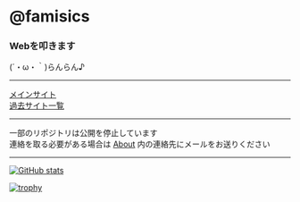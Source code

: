 # @famisics

### Webを叩きます

(´・ω・｀)らんらん♪

---

[メインサイト](https://uiro.dev)  
[過去サイト一覧](https://uiro.dev/arc)

---

一部のリポジトリは公開を停止しています  
連絡を取る必要がある場合は [About](https://uiro.dev/about) 内の連絡先にメールをお送りください

---

[![GitHub stats](https://github-profile-summary-cards.vercel.app/api/cards/profile-details?username=famisics&theme=2077)](https://github.com/famisics)

[![trophy](https://github-profile-trophy.vercel.app/?username=famisics&theme=radical)](https://github.com/famisics/github-profile-trophy)
